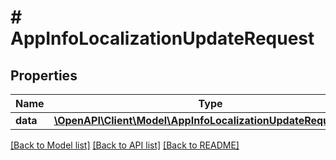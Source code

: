 # # AppInfoLocalizationUpdateRequest

## Properties

Name | Type | Description | Notes
------------ | ------------- | ------------- | -------------
**data** | [**\OpenAPI\Client\Model\AppInfoLocalizationUpdateRequestData**](AppInfoLocalizationUpdateRequestData.md) |  | 

[[Back to Model list]](../../README.md#documentation-for-models) [[Back to API list]](../../README.md#documentation-for-api-endpoints) [[Back to README]](../../README.md)


